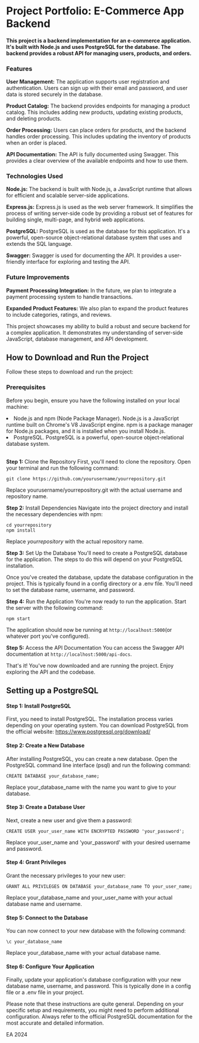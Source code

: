 # Project Portfolio: E-Commerce App Backend

#### This project is a backend implementation for an e-commerce application. It's built with Node.js and uses PostgreSQL for the database. The backend provides a robust API for managing users, products, and orders.

### Features

<b>User Management:</b> The application supports user registration and authentication. Users can sign up with their
email and password, and user data is stored securely in the database.

<b>Product Catalog:</b> The backend provides endpoints for managing a product catalog. This includes adding new products,
updating existing products, and deleting products.

<b>Order Processing:</b> Users can place orders for products, and the backend handles order processing. This includes
updating the inventory of products when an order is placed.

<b>API Documentation:</b> The API is fully documented using Swagger. This provides a clear overview of the available
endpoints and how to use them.

### Technologies Used

<b>Node.js:</b> The backend is built with Node.js, a JavaScript runtime that allows for efficient and scalable server-side applications.

<b>Express.js:</b> Express.js is used as the web server framework. It simplifies the process of writing server-side code by providing a robust set of features for building single, multi-page, and hybrid web applications.

<b>PostgreSQL:</b> PostgreSQL is used as the database for this application. It's a powerful, open-source object-relational
database system that uses and extends the SQL language.

<b>Swagger:</b> Swagger is used for documenting the API. It provides a user-friendly interface for exploring and testing
the API.

### Future Improvements

<b>Payment Processing Integration:</b> In the future, we plan to integrate a payment processing system to handle
transactions.

<b>Expanded Product Features:</b> We also plan to expand the product features to include categories, ratings, and reviews.

This project showcases my ability to build a robust and secure backend for a complex application. It demonstrates my
understanding of server-side JavaScript, database management, and API development.

## How to Download and Run the Project

Follow these steps to download and run the project:

### Prerequisites

Before you begin, ensure you have the following installed on your local machine:

<li>Node.js and npm (Node Package Manager). Node.js is a JavaScript runtime built on Chrome's V8 JavaScript engine. 
npm is a package manager for Node.js packages, and it is installed when you install Node.js.</li>
<li>PostgreSQL. PostgreSQL is a powerful, open-source object-relational database system.</li> <br/>

<b>Step 1:</b> Clone the Repository
First, you'll need to clone the repository. Open your terminal and run the following command:

`git clone https://github.com/yourusername/yourrepository.git`

Replace yourusername/yourrepository.git with the actual username and repository name.

<b>Step 2:</b> Install Dependencies
Navigate into the project directory and install the necessary dependencies with npm:

`cd yourrepository`
</br>
`npm install`

Replace <i>yourrepository</i> with the actual repository name.

<b>Step 3:</b> Set Up the Database
You'll need to create a PostgreSQL database for the application. The steps to do this will depend on your PostgreSQL
installation.

Once you've created the database, update the database configuration in the project. This is typically found in a config
directory or a .env file. You'll need to set the database name, username, and password.

<b>Step 4:</b> Run the Application
You're now ready to run the application. Start the server with the following command:

`npm start`

The application should now be running at `http://localhost:5000`(or whatever port you've configured).

<b>Step 5:</b> Access the API Documentation
You can access the Swagger API documentation at `http://localhost:5000/api-docs`.

That's it! You've now downloaded and are running the project. Enjoy exploring the API and the codebase.

## Setting up a PostgreSQL

#### Step 1: Install PostgreSQL

First, you need to install PostgreSQL. The installation process varies depending on your operating system. You can download PostgreSQL from the official website: https://www.postgresql.org/download/

#### Step 2: Create a New Database

After installing PostgreSQL, you can create a new database. Open the PostgreSQL command line interface (psql) and run
the following command:

`CREATE DATABASE your_database_name;`

Replace your_database_name with the name you want to give to your database.

#### Step 3: Create a Database User

Next, create a new user and give them a password:

`CREATE USER your_user_name WITH ENCRYPTED PASSWORD 'your_password';`

Replace your_user_name and 'your_password' with your desired username and password.

#### Step 4: Grant Privileges

Grant the necessary privileges to your new user:

`GRANT ALL PRIVILEGES ON DATABASE your_database_name TO your_user_name;`

Replace your_database_name and your_user_name with your actual database name and username.

#### Step 5: Connect to the Database

You can now connect to your new database with the following command:

`\c your_database_name`

Replace your_database_name with your actual database name.

#### Step 6: Configure Your Application

Finally, update your application's database configuration with your new database name, username, and password. This is typically done in a config file or a .env file in your project.

Please note that these instructions are quite general. Depending on your specific setup and requirements, you might need to perform additional configuration. Always refer to the official PostgreSQL documentation for the most accurate and detailed information.

EA 2024